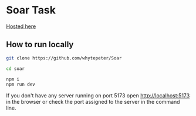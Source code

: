 # Soar Task

[Hosted here](https://soar.onrender.com/)

## How to run locally

```bash
git clone https://github.com/whytepeter/Soar

cd soar

npm i
npm run dev
```

If you don't have any server running on port 5173 open [http://localhost:5173](http://localhost:5173) in the browser or check the port assigned to the server in the command line.
